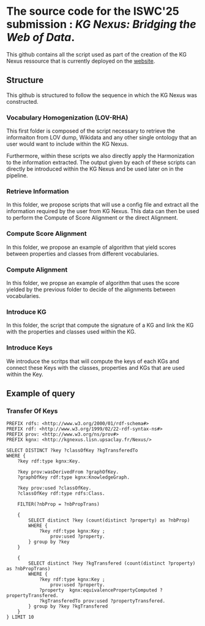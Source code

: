# The source code for the ISWC'25 submission : _KG Nexus: Bridging the Web of Data_.

This github contains all the script used as part of the creation of the KG Nexus ressource that is currently deployed on the [website](https://kgnexus.lisn.upsaclay.fr/).


## Structure 

This github is structured to follow the sequence in which the KG Nexus was constructed. 

### Vocabulary Homogenization (LOV-RHA)

This first folder is composed of the script necessary to retrieve the informaiton from LOV dump, Wikidata and any other single ontology that an user would want to include within the KG Nexus. 

Furthermore, within these scripts we also directly apply the Harmonization to the information extracted. The output given by each of these scripts can directly be introduced within the KG Nexus and be used later on in the pipeline. 

### Retrieve Information 

In this folder, we propose scripts that will use a config file and extract all the information required by the user from KG Nexus. This data can then be used to perform the Compute of Score Alignment or the direct Alignment. 

### Compute Score Alignment 

In this folder, we propose an example of algorithm that yield scores between properties and classes from different vocabularies.

### Compute Alignment

In this folder, we propse an example of algorithm that uses the score yielded by the previous folder to decide of the alignments between vocabularies. 

### Introduce KG 

In this folder, the script that compute the signature of a KG and link the KG with the properties and classes used within the KG. 

### Introduce Keys

We introduce the scritps that will compute the keys of each KGs and connect these Keys with the classes, properties and KGs that are used within the Key.

## Example of query 

### Transfer Of Keys 
```sparql
PREFIX rdfs: <http://www.w3.org/2000/01/rdf-schema#>
PREFIX rdf: <http://www.w3.org/1999/02/22-rdf-syntax-ns#>
PREFIX prov: <http://www.w3.org/ns/prov#>
PREFIX kgnx: <http://kgnexus.lisn.upsaclay.fr/Nexus/>

SELECT DISTINCT ?key ?classOfKey ?kgTransferedTo
WHERE {
    ?key rdf:type kgnx:Key.
    
    ?key prov:wasDerivedFrom ?graphOfKey.
    ?graphOfKey rdf:type kgnx:KnowledgeGraph.
        
    ?key prov:used ?classOfKey.
    ?classOfKey rdf:type rdfs:Class.
    
    FILTER(?nbProp = ?nbPropTrans)
    
    {
        SELECT distinct ?key (count(distinct ?property) as ?nbProp)
        WHERE {
            ?key rdf:type kgnx:Key ;
                prov:used ?property.
        } group by ?key
    }
    
    {
        SELECT distinct ?key ?kgTransfered (count(distinct ?property) as ?nbPropTrans)
        WHERE {
            ?key rdf:type kgnx:Key ;
                prov:used ?property.
            ?property  kgnx:equivalencePropertyComputed ?propertyTransfered.
           	?kgTransferedTo prov:used ?propertyTransfered.
        } group by ?key ?kgTransfered
    }
} LIMIT 10
```
    
